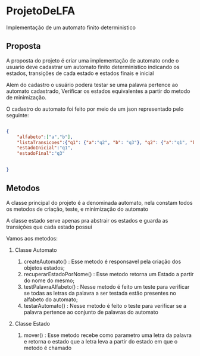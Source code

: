 # ProjetoDeLFA
Implementação de um automato finito deterministico 

## Proposta

A proposta do projeto é criar uma implementação de automato onde o usuario deve cadastrar um automato finito deterministico indicando os estados, transições de cada estado e estados finais e inicial

Alem do cadastro o usuário podera testar se uma palavra pertence ao automato cadastrado, 
Verificar os estados equivalentes a partir do metodo de minimização.

O cadastro do automato foi feito por meio de um json representado pelo seguinte:

```json

{
    "alfabeto":["a","b"],
    "listaTransicoes":{"q1": {"a":"q2", "b": "q3"}, "q2": {"a":"q1", "b":"q2"}, "q3": {"a":"q3","b":"q3"} },
    "estadoInicial":"q1",
    "estadoFinal":"q3"
    

}
```

## Metodos
A classe principal do projeto é a denominada automato, nela constam todos os metodos de criação, teste, e minimização do automato

A classe estado serve apenas pra abstrair os estados e guarda as transições que cada estado possui

Vamos aos metodos:
1. Classe Automato

    1. createAutomato() : 
        Esse metodo é responsavel pela criação dos objetos estados;
    2. recuperarEstadoPorNome() :
        Esse metodo retorna um Estado a partir do nome do mesmo;
    3. testPalavraAlfabeto() :
        Nesse metodo é feito um teste para verificar se todas as letras da palavra a ser testada estão presentes no alfabeto do automato;
    4. testarAutomato() :
        Nesse metodo é feito o teste para verificar se a palavra pertence ao conjunto de palavras do automato

2. Classe Estado
   
   1. mover() : 
        Esse metodo recebe como parametro uma letra da palavra e retorna o estado que a letra leva a partir do estado em que o metodo é chamado